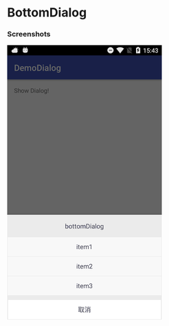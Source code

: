 # BottomDialog
### Screenshots
 ![image](https://github.com/yaoyao0719/DemoDialog/blob/master/screenshots/2.png?raw=true)